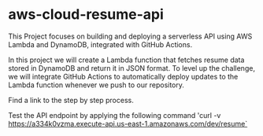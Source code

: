 # aws-cloud-resume-api
This Project focuses on building and deploying a serverless API using AWS Lambda and DynamoDB, integrated with GitHub Actions.

In this project we will create a Lambda function that fetches resume data stored in DynamoDB and return it in JSON format. To level up the challenge, we will integrate GitHub Actions to automatically deploy updates to the  Lambda function whenever we push to our repository.

Find a link to the step by step process.

Test the API endpoint by applying the following command 
'curl -v https://a334k0vzma.execute-api.us-east-1.amazonaws.com/dev/resume`
